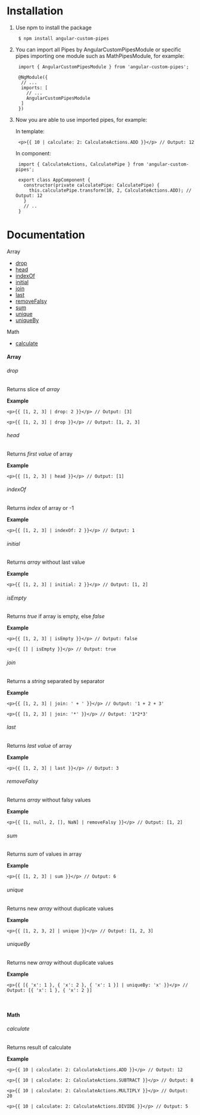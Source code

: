 # Installation

1. Use npm to install the package

        $ npm install angular-custom-pipes
    
2. You can import all Pipes by AngularCustomPipesModule or specific pipes importing one module such as MathPipesModule, for example:

        import { AngularCustomPipesModule } from 'angular-custom-pipes';
        
        @NgModule({
         // ...
         imports: [
           // ...
           AngularCustomPipesModule
         ]
        })
  
3. Now you are able to use imported pipes, for example:

    In template:

        <p>{{ 10 | calculate: 2: CalculateActions.ADD }}</p> // Output: 12
        
    In component:

        import { CalculateActions, CalculatePipe } from 'angular-custom-pipes';
        
        export class AppComponent {
          constructor(private calculatePipe: CalculatePipe) {
            this.calculatePipe.transform(10, 2, CalculateActions.ADD); // Output: 12
          }
          // ..
        }

# Documentation

Array
- [drop](#drop)
- [head](#head)
- [indexOf](#index-of)
- [initial](#initial)
- [join](#join)
- [last](#last)
- [removeFalsy](#removeFalsy)
- [sum](#sum)
- [unique](#unique)
- [uniqueBy](#uniqueBy)

Math
- [calculate](#calculate)
                                 
#### Array  

###### drop

Returns slice of _array_ <br />

**Example** <br />
```
<p>{{ [1, 2, 3] | drop: 2 }}</p> // Output: [3]
```
```
<p>{{ [1, 2, 3] | drop }}</p> // Output: [1, 2, 3]
```

###### head

Returns _first value_ of array <br />

**Example** <br />
```
<p>{{ [1, 2, 3] | head }}</p> // Output: [1]
```

###### indexOf

Returns _index_ of array or -1 <br />

**Example** <br />
```
<p>{{ [1, 2, 3] | indexOf: 2 }}</p> // Output: 1
```

###### initial

Returns _array_ without last value <br />

**Example** <br />
```
<p>{{ [1, 2, 3] | initial: 2 }}</p> // Output: [1, 2]
```

###### isEmpty

Returns _true_ if array is empty, else _false_ <br />

**Example** <br />
```
<p>{{ [1, 2, 3] | isEmpty }}</p> // Output: false
```
```
<p>{{ [] | isEmpty }}</p> // Output: true
```

###### join

Returns a _string_ separated by separator <br />

**Example** <br />
```
<p>{{ [1, 2, 3] | join: ' + ' }}</p> // Output: '1 + 2 + 3'
```
```
<p>{{ [1, 2, 3] | join: '*' }}</p> // Output: '1*2*3'
```

###### last

Returns _last value_ of array <br />

**Example** <br />
```
<p>{{ [1, 2, 3] | last }}</p> // Output: 3
```

###### removeFalsy

Returns _array_ without falsy values <br />

**Example** <br />
```
<p>{{ [1, null, 2, [], NaN] | removeFalsy }}</p> // Output: [1, 2]
```

###### sum

Returns _sum_ of values in array <br />

**Example** <br />
```
<p>{{ [1, 2, 3] | sum }}</p> // Output: 6
```

###### unique

Returns new _array_ without duplicate values <br />

**Example** <br />
```
<p>{{ [1, 2, 3, 2] | unique }}</p> // Output: [1, 2, 3]
```

###### uniqueBy

Returns new _array_ without duplicate values <br />

**Example** <br />
```
<p>{{ [{ 'x': 1 }, { 'x': 2 }, { 'x': 1 }] | uniqueBy: 'x' }}</p> // Output: [{ 'x': 1 }, { 'x': 2 }]
```
<br />

#### Math  

###### calculate

Returns result of calculate <br />

**Example** <br />
```
<p>{{ 10 | calculate: 2: CalculateActions.ADD }}</p> // Output: 12
```
```
<p>{{ 10 | calculate: 2: CalculateActions.SUBTRACT }}</p> // Output: 8
```
```
<p>{{ 10 | calculate: 2: CalculateActions.MULTIPLY }}</p> // Output: 20
```
```
<p>{{ 10 | calculate: 2: CalculateActions.DIVIDE }}</p> // Output: 5
```
